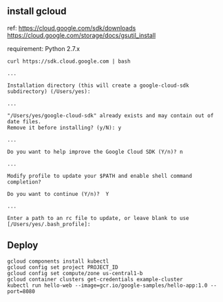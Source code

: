 ## install gcloud

ref: 
https://cloud.google.com/sdk/downloads
https://cloud.google.com/storage/docs/gsutil_install


requirement: Python 2.7.x 

```
curl https://sdk.cloud.google.com | bash
```

```
...

Installation directory (this will create a google-cloud-sdk subdirectory) (/Users/yes): 

...

"/Users/yes/google-cloud-sdk" already exists and may contain out of date files.
Remove it before installing? (y/N): y

...

Do you want to help improve the Google Cloud SDK (Y/n)? n

...

Modify profile to update your $PATH and enable shell command 
completion?

Do you want to continue (Y/n)?  Y

...

Enter a path to an rc file to update, or leave blank to use 
[/Users/yes/.bash_profile]:  

```


## Deploy

```
gcloud components install kubectl
gcloud config set project PROJECT_ID
gcloud config set compute/zone us-central1-b
gcloud container clusters get-credentials example-cluster
kubectl run hello-web --image=gcr.io/google-samples/hello-app:1.0 --port=8080

```


